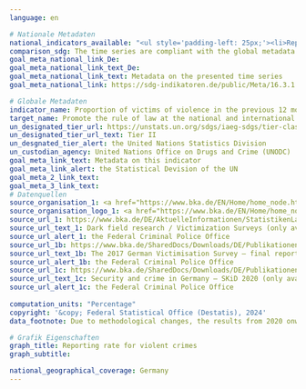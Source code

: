 ```yaml
---
language: en    

# Nationale Metadaten    
national_indicators_available: "<ul style='padding-left: 25px;'><li>Reporting rate for physical assault</li> <li> Reporting rate for robbery</li></ul>"    
comparison_sdg: The time series are compliant with the global metadata.    
goal_meta_national_link_De: 
goal_meta_national_link_text_De: 
goal_meta_national_link_text: Metadata on the presented time series
goal_meta_national_link: https://sdg-indikatoren.de/public/Meta/16.3.1.pdf    

# Globale Metadaten    
indicator_name: Proportion of victims of violence in the previous 12 months who reported their victimization to competent authorities or other officially recognized conflict resolution mechanisms    
target_name: Promote the rule of law at the national and international levels and ensure equal access to justice for all    
un_designated_tier_url: https://unstats.un.org/sdgs/iaeg-sdgs/tier-classification/    
un_designated_tier_url_text: Tier II    
un_desgnated_tier_alert: the United Nations Statistics Division    
un_custodian_agency: United Nations Office on Drugs and Crime (UNODC)    
goal_meta_link_text: Metadata on this indicator    
goal_meta_link_alert: the Statistical Devision of the UN    
goal_meta_2_link_text:     
goal_meta_3_link_text:         
# Datenquellen
source_organisation_1: <a href="https://www.bka.de/EN/Home/home_node.htm" target="_blank" onclick="return confirm_alert('the Federal Criminal Police Office','En');"> Federal Criminal Police Office </a>
source_organisation_logo_1: <a href="https://www.bka.de/EN/Home/home_node.htm" target="_blank" onclick="return confirm_alert('the Federal Criminal Police Office','En');"><img src="https://sdg-indikatoren.de/public/OrgImgEn/bka.png" alt="Logo bka" style="height:60px; width:148px"/></a>
source_url_1: https://www.bka.de/DE/AktuelleInformationen/StatistikenLagebilder/ViktimisierungssurveyDunkelfeldforschung/viktimisierungssurveyDunkelfeldforschung_node.html
source_url_text_1: Dark field research / Victimization Surveys (only available in German)
source_url_alert_1: the Federal Criminal Police Office
source_url_1b: https://www.bka.de/SharedDocs/Downloads/DE/Publikationen/Publikationsreihen/Forschungsergebnisse/2019ersteErgebnisseDVS2017EN.pdf
source_url_text_1b: The 2017 German Victimisation Survey – final report
source_url_alert_1b: the Federal Criminal Police Office
source_url_1c: https://www.bka.de/SharedDocs/Downloads/DE/Publikationen/Publikationsreihen/Forschungsergebnisse/SKiD2020_Ergebnisse_V1.4.pdf
source_url_text_1c: Security and crime in Germany – SKiD 2020 (only available in German)
source_url_alert_1c: the Federal Criminal Police Office
    
computation_units: "Percentage"    
copyright: '&copy; Federal Statistical Office (Destatis), 2024'    
data_footnote: Due to methodological changes, the results from 2020 onwards are only comparable with previous years to a limited extend.    

# Grafik Eigenschaften    
graph_title: Reporting rate for violent crimes
graph_subtitle:     

national_geographical_coverage: Germany    
---
```


<span></span>